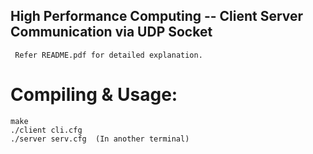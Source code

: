 High Performance Computing -- Client Server Communication via UDP Socket
------------------------------------------------------------------------
     Refer README.pdf for detailed explanation.


Compiling & Usage:
==================
   	make
	./client cli.cfg
	./server serv.cfg  (In another terminal)
